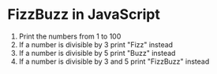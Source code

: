 # FizzBuzz in JavaScript

1. Print the numbers from 1 to 100
2.  If a number is divisible by 3 print "Fizz" instead
3. If a number is divisible by 5 print "Buzz" instead
4. If a number is divisible by 3 and 5 print "FizzBuzz" instead